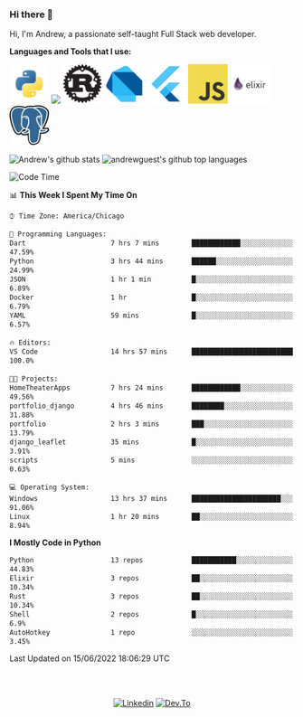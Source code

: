 ### Hi there 👋

Hi, I'm Andrew, a passionate self-taught Full Stack web developer.

**Languages and Tools that I use:**  

<code><img height="70" src="https://raw.githubusercontent.com/github/explore/80688e429a7d4ef2fca1e82350fe8e3517d3494d/topics/python/python.png"></code>
<code><img height="70" src="https://fastapi.tiangolo.com/img/logo-margin/logo-teal.png"></code>
<code><img height="70" src="https://raw.githubusercontent.com/github/explore/80688e429a7d4ef2fca1e82350fe8e3517d3494d/topics/rust/rust.png"></code>
<code><img height="70" src="https://raw.githubusercontent.com/github/explore/80688e429a7d4ef2fca1e82350fe8e3517d3494d/topics/dart/dart.png"></code>
<code><img height="70" src="https://raw.githubusercontent.com/github/explore/cebd63002168a05a6a642f309227eefeccd92950/topics/flutter/flutter.png"></code>
<code><img height="70" src="https://raw.githubusercontent.com/github/explore/80688e429a7d4ef2fca1e82350fe8e3517d3494d/topics/javascript/javascript.png"></code>
<code><img height="70" src="https://raw.githubusercontent.com/github/explore/d106aa3f6fa091ab80ab5c8cf0d931baff3caaea/topics/elixir/elixir.png"></code>
<code><img height="70" src="https://raw.githubusercontent.com/github/explore/80688e429a7d4ef2fca1e82350fe8e3517d3494d/topics/postgresql/postgresql.png"></code>

![Andrew's github stats](https://github-readme-stats.vercel.app/api?username=andrewguest&show_icons=true&theme=vue-dark&count_private=true)
<img height="180em" src="https://github-readme-stats.vercel.app/api/top-langs/?username=andrewguest&theme=vue-dark&layout=compact" alt="andrewguest's github top languages" />

<!--START_SECTION:waka-->
![Code Time](http://img.shields.io/badge/Code%20Time-1%2C156%20hrs%2011%20mins-blue)

📊 **This Week I Spent My Time On** 

```text
⌚︎ Time Zone: America/Chicago

💬 Programming Languages: 
Dart                     7 hrs 7 mins        ████████████░░░░░░░░░░░░░   47.59% 
Python                   3 hrs 44 mins       ██████░░░░░░░░░░░░░░░░░░░   24.99% 
JSON                     1 hr 1 min          █░░░░░░░░░░░░░░░░░░░░░░░░   6.89% 
Docker                   1 hr                █░░░░░░░░░░░░░░░░░░░░░░░░   6.79% 
YAML                     59 mins             █░░░░░░░░░░░░░░░░░░░░░░░░   6.57%

🔥 Editors: 
VS Code                  14 hrs 57 mins      █████████████████████████   100.0%

🐱‍💻 Projects: 
HomeTheaterApps          7 hrs 24 mins       ████████████░░░░░░░░░░░░░   49.56% 
portfolio_django         4 hrs 46 mins       ████████░░░░░░░░░░░░░░░░░   31.88% 
portfolio                2 hrs 3 mins        ███░░░░░░░░░░░░░░░░░░░░░░   13.79% 
django_leaflet           35 mins             █░░░░░░░░░░░░░░░░░░░░░░░░   3.91% 
scripts                  5 mins              ░░░░░░░░░░░░░░░░░░░░░░░░░   0.63%

💻 Operating System: 
Windows                  13 hrs 37 mins      ██████████████████████░░░   91.06% 
Linux                    1 hr 20 mins        ██░░░░░░░░░░░░░░░░░░░░░░░   8.94%

```

**I Mostly Code in Python** 

```text
Python                   13 repos            ███████████░░░░░░░░░░░░░░   44.83% 
Elixir                   3 repos             ██░░░░░░░░░░░░░░░░░░░░░░░   10.34% 
Rust                     3 repos             ██░░░░░░░░░░░░░░░░░░░░░░░   10.34% 
Shell                    2 repos             █░░░░░░░░░░░░░░░░░░░░░░░░   6.9% 
AutoHotkey               1 repo              ░░░░░░░░░░░░░░░░░░░░░░░░░   3.45%

```



 Last Updated on 15/06/2022 18:06:29 UTC
<!--END_SECTION:waka-->

<br><br>
<p align="center">
   <a href="https://www.linkedin.com/in/andrew-guest-a891759a" target="_blank"><img src="https://img.shields.io/badge/LinkedIn-0077B5?style=for-the-badge&logo=linkedin&logoColor=white" alt="Linkedin"></a>
  <a href="https://dev.to/aguest" target="_blank"><img src="https://img.shields.io/badge/Dev.to-0A0A0A?style=for-the-badge&logo=dev%2Eto&logoColor=white" alt="Dev.To"></a>
</p>
